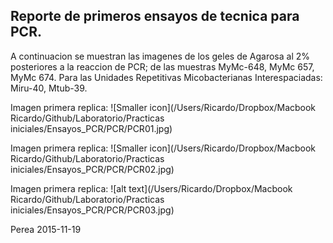 ## Reporte de primeros ensayos de tecnica para PCR.


A continuacion se muestran las imagenes  de los geles  de Agarosa al 2%  posteriores a la reaccion de PCR; de las muestras MyMc-648, MyMc 657, MyMc 674. Para las Unidades Repetitivas Micobacterianas Interespaciadas: Miru-40, Mtub-39. 

Imagen primera replica: 
![Smaller icon](/Users/Ricardo/Dropbox/Macbook Ricardo/Github/Laboratorio/Practicas iniciales/Ensayos_PCR/PCR/PCR01.jpg)

Imagen primera replica: 
![Smaller icon](/Users/Ricardo/Dropbox/Macbook Ricardo/Github/Laboratorio/Practicas iniciales/Ensayos_PCR/PCR/PCR02.jpg)

Imagen primera replica: 
![alt text](/Users/Ricardo/Dropbox/Macbook Ricardo/Github/Laboratorio/Practicas iniciales/Ensayos_PCR/PCR/PCR03.jpg)

Perea 2015-11-19
